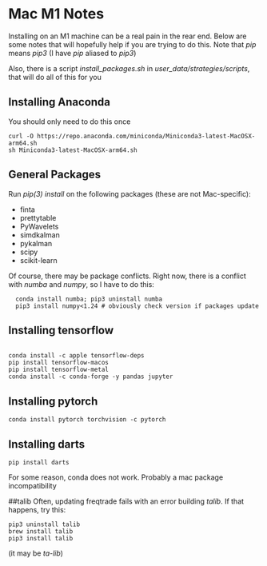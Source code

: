 # Mac M1 Notes

Installing on an M1 machine can be a real pain in the rear end. Below are some notes that will hopefully help if you are
trying to do this. Note that _pip_ means _pip3_ (I have _pip_ aliased to _pip3_)

Also, there is a script _install_packages.sh_ in _user_data/strategies/scripts_, that will do all of this for you

## Installing Anaconda
You should only need to do this once
```
curl -O https://repo.anaconda.com/miniconda/Miniconda3-latest-MacOSX-arm64.sh
sh Miniconda3-latest-MacOSX-arm64.sh
```

## General Packages
Run _pip(3) install_ on the following packages (these are not Mac-specific):

- finta
- prettytable
- PyWavelets
- simdkalman
- pykalman
- scipy
- scikit-learn

Of course, there may be package conflicts. Right now, there is a conflict with _numba_ and _numpy_, so I have to do this:

```
  conda install numba; pip3 uninstall numba
  pip3 install numpy<1.24 # obviously check version if packages update
```

## Installing tensorflow

```

conda install -c apple tensorflow-deps
pip install tensorflow-macos
pip install tensorflow-metal
conda install -c conda-forge -y pandas jupyter
```

## Installing pytorch

```
conda install pytorch torchvision -c pytorch
```

## Installing darts

```
pip install darts
```

For some reason, conda does not work. Probably a mac package incompatibility

##talib
Often, updating freqtrade fails with an error building _talib_. If that happens, try this:

```
pip3 uninstall talib
brew install talib
pip3 install talib
```

(it may be _ta-lib_)